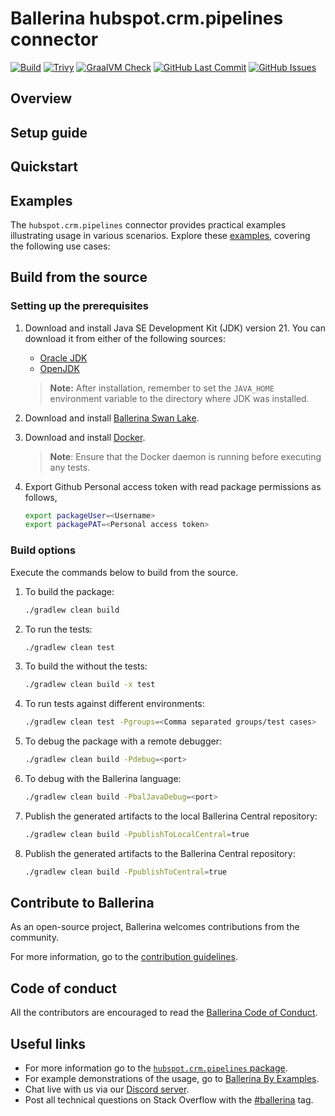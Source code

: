 # Ballerina hubspot.crm.pipelines connector

[![Build](https://github.com/ballerina-platform/module-ballerinax-hubspot.crm.pipelines/actions/workflows/ci.yml/badge.svg)](https://github.com/ballerina-platform/module-ballerinax-hubspot.crm.pipelines/actions/workflows/ci.yml)
[![Trivy](https://github.com/ballerina-platform/module-ballerinax-hubspot.crm.pipelines/actions/workflows/trivy-scan.yml/badge.svg)](https://github.com/ballerina-platform/module-ballerinax-hubspot.crm.pipelines/actions/workflows/trivy-scan.yml)
[![GraalVM Check](https://github.com/ballerina-platform/module-ballerinax-hubspot.crm.pipelines/actions/workflows/build-with-bal-test-graalvm.yml/badge.svg)](https://github.com/ballerina-platform/module-ballerinax-hubspot.crm.pipelines/actions/workflows/build-with-bal-test-graalvm.yml)
[![GitHub Last Commit](https://img.shields.io/github/last-commit/ballerina-platform/module-ballerinax-hubspot.crm.pipelines.svg)](https://github.com/ballerina-platform/module-ballerinax-hubspot.crm.pipelines/commits/master)
[![GitHub Issues](https://img.shields.io/github/issues/ballerina-platform/ballerina-library/module/hubspot.crm.pipelines.svg?label=Open%20Issues)](https://github.com/ballerina-platform/ballerina-library/labels/module%hubspot.crm.pipelines)

## Overview

[//]: # (TODO: Add overview mentioning the purpose of the module, supported REST API versions, and other high-level details.)

## Setup guide

[//]: # (TODO: Add detailed steps to obtain credentials and configure the module.)

## Quickstart

[//]: # (TODO: Add a quickstart guide to demonstrate a basic functionality of the module, including sample code snippets.)

## Examples

The `hubspot.crm.pipelines` connector provides practical examples illustrating usage in various scenarios. Explore these [examples](https://github.com/module-ballerinax-hubspot.crm.pipelines/tree/main/examples/), covering the following use cases:

[//]: # (TODO: Add examples)

## Build from the source

### Setting up the prerequisites

1. Download and install Java SE Development Kit (JDK) version 21. You can download it from either of the following sources:

    * [Oracle JDK](https://www.oracle.com/java/technologies/downloads/)
    * [OpenJDK](https://adoptium.net/)

   > **Note:** After installation, remember to set the `JAVA_HOME` environment variable to the directory where JDK was installed.

2. Download and install [Ballerina Swan Lake](https://ballerina.io/).

3. Download and install [Docker](https://www.docker.com/get-started).

   > **Note**: Ensure that the Docker daemon is running before executing any tests.

4. Export Github Personal access token with read package permissions as follows,

    ```bash
    export packageUser=<Username>
    export packagePAT=<Personal access token>
    ```

### Build options

Execute the commands below to build from the source.

1. To build the package:

   ```bash
   ./gradlew clean build
   ```

2. To run the tests:

   ```bash
   ./gradlew clean test
   ```

3. To build the without the tests:

   ```bash
   ./gradlew clean build -x test
   ```

4. To run tests against different environments:

   ```bash
   ./gradlew clean test -Pgroups=<Comma separated groups/test cases>
   ```

5. To debug the package with a remote debugger:

   ```bash
   ./gradlew clean build -Pdebug=<port>
   ```

6. To debug with the Ballerina language:

   ```bash
   ./gradlew clean build -PbalJavaDebug=<port>
   ```

7. Publish the generated artifacts to the local Ballerina Central repository:

    ```bash
    ./gradlew clean build -PpublishToLocalCentral=true
    ```

8. Publish the generated artifacts to the Ballerina Central repository:

   ```bash
   ./gradlew clean build -PpublishToCentral=true
   ```

## Contribute to Ballerina

As an open-source project, Ballerina welcomes contributions from the community.

For more information, go to the [contribution guidelines](https://github.com/ballerina-platform/ballerina-lang/blob/master/CONTRIBUTING.md).

## Code of conduct

All the contributors are encouraged to read the [Ballerina Code of Conduct](https://ballerina.io/code-of-conduct).

## Useful links

* For more information go to the [`hubspot.crm.pipelines` package](https://central.ballerina.io/ballerinax/hubspot.crm.pipelines/latest).
* For example demonstrations of the usage, go to [Ballerina By Examples](https://ballerina.io/learn/by-example/).
* Chat live with us via our [Discord server](https://discord.gg/ballerinalang).
* Post all technical questions on Stack Overflow with the [#ballerina](https://stackoverflow.com/questions/tagged/ballerina) tag.
